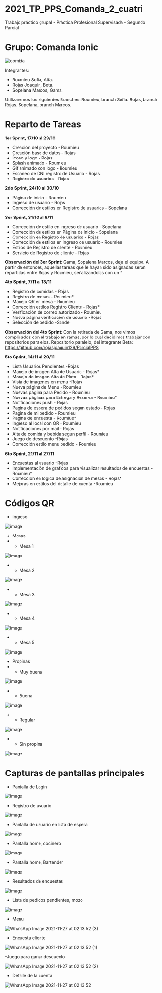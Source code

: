 # 2021_TP_PPS_Comanda_2_cuatri
Trabajo práctico grupal - Práctica Profesional Supervisada - Segundo Parcial

# Grupo: Comanda Ionic

![comida](https://user-images.githubusercontent.com/26911197/141680985-1c9a8a6b-4df3-478e-9a5c-13e4af0459b5.png)

Integrantes:
- Roumieu Sofia, Alfa.
- Rojas Joaquin, Beta.
- Sopelana Marcos, Gama. 

Utilizaremos los siguientes Branches:
Roumieu, branch Sofia.
Rojas, branch Rojas.
Sopelana, branch Marcos.


# Reparto de Tareas

<strong>1er Sprint, 17/10 al 23/10</strong>
- Creación del proyecto - Roumieu
- Creación base de datos - Rojas
- Ícono y logo - Rojas
- Splash animado - Roumieu
- Gif animado con logo - Roumieu
- Escaneo de DNI registro de Usuario - Rojas
- Registro de usuarios - Rojas


<strong>2do Sprint, 24/10 al 30/10</strong>
- Página de inicio - Roumieu
- Ingreso de usuario - Rojas
- Corrección de estilos en Registro de usuarios - Sopelana


<strong>3er Sprint, 31/10 al 6/11</strong>
- Corrección de estilo en Ingreso de usuario - Sopelana
- Corrección de estilos en Página de inicio - Sopelana
- Corrección en Registro de usuarios - Rojas
- Corrección de estilos en Ingreso de usuario - Roumieu
- Estilos de Registro de cliente - Roumieu
- Servicio de Registro de cliente - Rojas

<strong>Observación del 3er Sprint:</strong> Gama, Sopalena Marcos, deja el equipo. A partir de entonces, aquellas tareas que le hayan sido asignadas seran repartidas entre Rojas y Roumieu, señalizandolas con un *


<strong>4to Sprint, 7/11 al 13/11</strong>
- Registro de comidas - Rojas
- Registro de mesas - Roumieu*
- Manejo QR en mesa - Roumieu
- Corrección estilos Registro Cliente - Rojas*
- Verificación de correo autorizado - Roumieu
- Nueva página verificación de usuario -Rojas
- Selección de pedido -Sande

<strong>Observación del 4to Sprint:</strong> Con la retirada de Gama, nos vimos complicados con el trabajo en ramas, por lo cual decidimos trabajar con repositorios paralelos.
Repositorio paralelo, del integrante Beta: https://github.com/rojasjoaquin129/ParcialPPS

<strong>5to Sprint, 14/11 al 20/11</strong>
- Lista Usuarios Pendientes -Rojas
- Manejo de imagen Alta de Usuario - Rojas*
- Manejo de imagen Alta de Plato - Rojas*
- Vista de imagenes en menu -Rojas
- Nueva página de Menu - Roumieu
- Nuevas página para Pedido - Roumieu
- Nuevas páginas para Entrega y Reserva - Roumieu*
- Notificaciones push - Rojas
- Pagina de espera de pedidos segun estado - Rojas
- Pagina de mi pedido - Roumieu
- Pagina de encuesta - Roumiue*
- Ingreso al local con QR - Roumieu
- Notificaciones por mail - Rojas
- Alta de comida y bebida segun perfil - Roumieu
- Juego de descuento -Rojas
- Corrección estilo menu pedido - Roumieu

<strong>6to Sprint, 21/11 al 27/11</strong>
- Encuestas al usuario -Rojas
- Implementación de graficos para visualizar resultados de encuestas - Roumieu*
- Corrección en logica de asignacion de mesas - Rojas*
- Mejoras en estilos del detalle de cuenta -Roumieu



# Códigos QR

- Ingreso

 ![image](https://user-images.githubusercontent.com/26911197/143518174-36446c23-7346-4350-bcf5-7df4db6cf655.png)

- Mesas
- - Mesa 1

![image](https://user-images.githubusercontent.com/26911197/143518264-f4b2570b-4533-4532-aa9d-17f515d5cd45.png)

- - Mesa 2

![image](https://user-images.githubusercontent.com/26911197/143518282-1cafdf2a-2365-41da-babf-c1e13c33da59.png)

- - Mesa 3

![image](https://user-images.githubusercontent.com/26911197/143518315-74aa46c8-4a89-428d-9b72-d9935ee23360.png)

- - Mesa 4

![image](https://user-images.githubusercontent.com/26911197/143518339-2cd7c2eb-81a0-4894-87d2-4e408301fb0b.png)

- - Mesa 5

![image](https://user-images.githubusercontent.com/26911197/143518369-f948fbc8-181e-4dab-a8de-d2c96842c1e2.png)

- Propinas
- - Muy buena

![image](https://user-images.githubusercontent.com/26911197/143518599-9fc9d98f-9a38-455d-b09c-eba463093beb.png)

- - Buena

![image](https://user-images.githubusercontent.com/26911197/143518645-33f8e070-761a-4c5d-ba5f-e4f112044beb.png)

- - Regular

![image](https://user-images.githubusercontent.com/26911197/143518675-c13e2f9a-c1f6-4293-bcff-e37e8bf11cdd.png)

- - Sin propina

![image](https://user-images.githubusercontent.com/26911197/143518688-051c90eb-ada2-447a-9173-bc1e82c25f9a.png)


# Capturas de pantallas principales

- Pantalla de Login

![image](https://user-images.githubusercontent.com/26911197/143668626-68fb73e8-61aa-425e-9b42-0cfea30bab5d.png)


- Registro de usuario

![image](https://user-images.githubusercontent.com/26911197/143668648-1c955dfa-284c-4554-8d3e-fc8ee09f9dc5.png)

- Pantalla de usuario en lista de espera

![image](https://user-images.githubusercontent.com/26911197/143668719-a62e4881-d9ae-44e2-8b39-8a5a83ea9006.png)

- Pantalla home, cocinero

![image](https://user-images.githubusercontent.com/26911197/143668908-ce0c2478-eeda-42d3-be3b-3143eb12b56c.png)

- Pantalla home, Bartender

![image](https://user-images.githubusercontent.com/26911197/143668928-d5ef94a6-581c-4942-9bc8-6d67fa49f001.png)

- Resultados de encuestas

![image](https://user-images.githubusercontent.com/26911197/143668734-af76ffab-7ab6-41ef-a836-c9438bd29d3c.png)

- Lista de pedidos pendientes, mozo

![image](https://user-images.githubusercontent.com/26911197/143668858-3dbf0471-141f-4dab-852d-5dbefc62a439.png)

- Menu

![WhatsApp Image 2021-11-27 at 02 13 52 (3)](https://user-images.githubusercontent.com/26911197/143669015-ccce7c14-7c73-4596-9275-22a357d75509.jpeg)

- Encuesta cliente

![WhatsApp Image 2021-11-27 at 02 13 52 (1)](https://user-images.githubusercontent.com/26911197/143668998-270f53bf-6f99-4721-a57c-263ccd3071b9.jpeg)

-Juego para ganar descuento

![WhatsApp Image 2021-11-27 at 02 13 52 (2)](https://user-images.githubusercontent.com/26911197/143669023-3e7ac4a3-d5e8-4936-966c-9facce739c97.jpeg)

- Detalle de la cuenta

![WhatsApp Image 2021-11-27 at 02 13 52](https://user-images.githubusercontent.com/26911197/143669035-af03a7c5-b82e-42ef-867f-957faa783640.jpeg)



